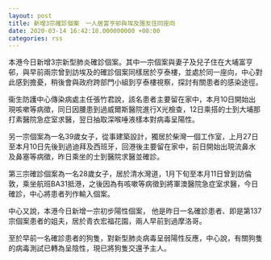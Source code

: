 ```yaml
---
layout: post
title: 新增3宗確診個案　一人居富亨邨與埃及團友住同座向
date: 2020-03-14 16:42:18.000000000 +08:00
categories: rss
---
```


本港今日新增3宗新型肺炎確診個案。其中一宗個案與妻子及兒子住在大埔富亨邨，與早前兩宗曾到訪埃及的確診個案同樣居於亨泰樓，並處於同一座向，中心對此感到擔憂，稍後會與政府跨部門小組到亨泰樓視察，探討有關患者的感染途徑。

衞生防護中心傳染病處主任張竹君說，該名患者主要留在家中，本月10日開始出現咳嗽等病徵，同日因腰患到過威爾斯醫院進行X光檢查，12日乘搭的士到大埔那打素醫院急症室求醫，翌日抽取深喉唾液樣本對病毒呈陽性。

另一宗個案為一名39歲女子，從事建築設計，獨居於柴灣一個工作室，上月27日至本月10日先後到過迪拜及西班牙，回港後主要留在家中，前日開始出現流鼻水及鼻塞等病徵，昨日乘坐的士到醫院求醫並確診。

第三宗確診個案為一名28歲女子，居於清水灣道，1月下旬至本月11日曾到訪倫敦，乘坐航班BA31抵港，之後因為有咳嗽等病徵到將軍澳醫院急症室求醫，今日確診，中心將患者列作輸入個案。

中心又說，本港今日新增一宗初步陽性個案， 他是昨日一名確診患者、即是第137宗個案患者的姐夫，居於青衣宏福花園，兩人早前到過摩洛哥。

至於早前一名確診患者的狗隻，對新型肺炎病毒呈弱陽性反應，中心說，有關狗隻的病毒測試已轉為呈陰性，現已將狗隻交還予主人。
